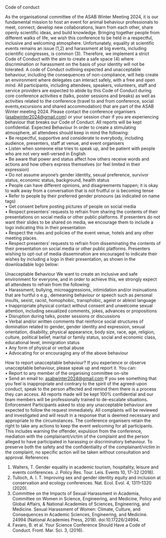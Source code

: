 
Code of conduct

As the organisational committee of the ASAB Winter Meeting 2024, it is our fundamental mission to host an event for animal behaviour professionals to meet, connect, develop new collaborations, learn from each other, share openly scientific ideas, and build knowledge. Bringing together people from different walks of life, we wish this conference to be held in a respectful, inclusive and welcoming atmosphere. Unfortunately, equality at scientific events remains an issue (1,2) and harassment at big events, including scientific congresses, is common (3). Therefore, we implement a strict Code of Conduct with the aim to create a safe space (4) where discrimination or harassment on the basis of your identity will not be tolerated. A code of Conduct outlining expected and unacceptable behaviour, including the consequences of non-compliance, will help create an environment where delegates can interact safely, with a free and open mind. All participants, including attendees, speakers, volunteers, staff and service providers are expected to abide by this Code of Conduct during core conference activities e (talks, poster sessions and breaks) as well as activities related to the conference (travel to and from conference, social events,excursions and shared accommodation) that are part of the ASAB Winter meeting 2024. Please contact the conference organisers (asabwinter2024@gmail.com) or your session chair if you are experiencing behaviour that breaks our Code of Conduct. All reports will be kept confidential. 
Expected Behaviour
In order to create a stimulating atmosphere, all attendees should keep in mind the following:  
    • Be respectful, supportive and considerate to everybody, including audience, presenters, staff at venue, and event organisers  
    • Listen when someone else tries to speak up, and be patient with people who are not very well-versed in English  
    • Be aware that power and status affect how others receive words and actions and how others express themselves (or feel limited in their expression)  
    • Do not assume anyone’s gender identity, sexual preference, survivor status, economic status, background, health status  
    • People can have different opinions, and disagreements happen; it is okay to walk away from a conversation that is not fruitful or is becoming tense  
    • Refer to people by their preferred gender pronouns (as indicated on name tags)  
    • Get consent before posting pictures of people on social media  
    • Respect presenters’ requests to refrain from sharing the contents of their presentations on social media or other public platforms. If presenters do not want their slides to be shared on media, we encourage them to include a logo indicating this in their presentation  
    • Respect the rules and policies of the event venue, hotels and any other meeting places.  
    • Respect presenters’ requests to refrain from disseminating the contents of their presentation on social media or other public platforms. Presenters wishing to opt-out of media dissemination are encouraged to indicate their wishes by including a logo in their presentation, as shown in the downloadable logo below:

Unacceptable Behaviour
We want to create an inclusive and safe environment for everyone, and in order to achieve this, we strongly expect all attendees to refrain from the following:  
    • Harassment, bullying, microaggressions, intimidation and/or insinuations that are hurtful o e.g., demeaning behaviour or speech such as personal insults, sexist, racist, homophobic, transphobic, ageist or ableist language  
    • Inappropriate physical contact without consent and unwelcome sexual attention, including sexualized comments, jokes, advances or propositions  
    • Disruption during talks, poster sessions or discussions  
    • Verbal and/or written comments that reinforce social structures of domination related to gender, gender identity and expression, sexual orientation, disability, physical appearance, body size, race, age, religion, culture, political belief, marital or family status, social and economic class, educational level, immigration status  
    • Any form of physical or verbal abuse  
    • Advocating for or encouraging any of the above behaviour

How to report unacceptable behaviour?
If you experience or observe unacceptable behaviour, please speak up and report it. You can:  
    • Report to any member of the organising committee on-site  
    • Send an email to: asabwinter2024@gmail.com
If you see something that you feel is inappropriate and contrary to the spirit of the agreed-upon conduct, speak to the person affected and remind them there is a process they can access.
All reports made will be kept 100% confidential and our team members will be professionally trained to de-escalate situations. 
Enforcement
Participants asked to stop any unacceptable behaviour are expected to follow the request immediately. All complaints will be reviewed and investigated and will result in a response that is deemed necessary and appropriate to the circumstances. The conference organisers retain the right to take any actions to keep the event welcoming for all participants. This includes warning the offender, expulsion from the conference, mediation with the complainant/victim of the complaint and the person alleged to have participated in harassing or discriminatory behaviour. To preserve both the safety and the confidentiality of the complainant/victim in the complaint, no specific action will be taken without consultation and approval.
References
1. Walters, T. Gender equality in academic tourism, hospitality, leisure and events conferences. J. Policy Res. Tour. Leis. Events 10, 17–32 (2018).
2. Tulloch, A. I. T. Improving sex and gender identity equity and inclusion at conservation and ecology conferences. Nat. Ecol. Evol. 4, 1311–1320 (2020).
3. Committee on the Impacts of Sexual Harassment in Academia, Committee on Women in Science, Engineering, and Medicine, Policy and Global Affairs, & National Academies of Sciences, Engineering, and Medicine. Sexual Harassment of Women: Climate, Culture, and Consequences in Academic Sciences, Engineering, and Medicine. 24994 (National Academies Press, 2018). doi:10.17226/24994.
4. Favaro, B. et al. Your Science Conference Should Have a Code of Conduct. Front. Mar. Sci. 3, (2016).
